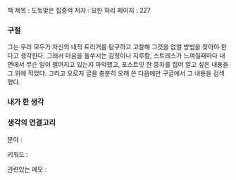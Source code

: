 
책 제목 : 도둑맞은 집중력
저자 : 요한 하리
페이지 : 227

### 구절

그는 우리 모두가 자신의 내적 트리거를 탐구하고 고찰해 그것을 없앨 방법을 찾아야 한다고 생각한다. 그래서 마음을 들쑤시는 감정이나 지루함, 스트레스가 느껴질때마다 내면에서 무슨 일이 벌어지고 있는지 파악했고, 포스트잇 한 뭉치를 집어 알고 싶은 내용을 그 위에 적었다. 그리고 오로지 글을 충분히 오래 쓴 다음에만 구글에서 그 내용을 검색했다.

### 내가 한 생각


### 생각의 연결고리
분야 : 

키워드 : 

관련있는 메모 : 